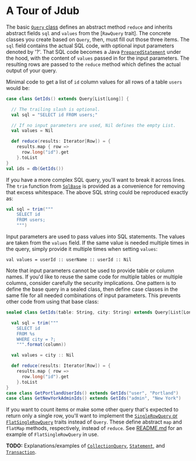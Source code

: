 # A Tour of Jdub

The basic [`Query` class](src/main/scala/com/simple/jdub/Query.scala) defines an abstract method `reduce` and inherits abstract fields `sql` and `values` from the [`RawQuery` trait]. The concrete classes you create based on `Query`, then, must fill out those three items. The `sql` field contains the actual SQL code, with optional input parameters denoted by '?'. That SQL code becomes a Java [`PreparedStatement`](http://docs.oracle.com/javase/tutorial/jdbc/basics/prepared.html) under the hood, with the content of `values` passed in for the input parameters. The resulting rows are passed to the `reduce` method which defines the actual output of your query.

Minimal code to get a list of `id` column values for all rows of a table `users` would be:
```scala
case class GetIds() extends Query[List[Long]] {

  // The trailing slash is optional.
  val sql = "SELECT id FROM users;"

  // If no input parameters are used, Nil defines the empty List.
  val values = Nil

  def reduce(results: Iterator[Row]) = {
    results.map { row =>
      row.long("id").get
    }.toList
}
val ids = db(GetIds())
```

If you have a more complex SQL query, you'll want to break it across lines. The `trim` function from [`SqlBase`](src/main/scala/com/simple/jdub/SqlBase.scala) is provided as a convenience for removing that excess whitespace. The above SQL string could be reproduced exactly as:
```scala
val sql = trim("""
    SELECT id
    FROM users;
    """)
```

Input parameters are used to pass values into SQL statements. The values are taken from the `values` field. If the same value is needed multiple times in the query, simply provide it multiple times when setting `values`:

    val values = userId :: userName :: userId :: Nil

Note that input parameters cannot be used to provide table or column names. If you'd like to reuse the same code for multiple tables or multiple columns, consider carefully the security implications. One pattern is to define the base query in a sealed class, then define case classes in the same file for all needed combinations of input parameters. This prevents other code from using that base class:
```scala
sealed class GetIds(table: String, city: String) extends Query[List[Long]] {

  val sql = trim("""
    SELECT id
    FROM %s
    WHERE city = ?;
    """.format(column))

  val values = city :: Nil

  def reduce(results: Iterator[Row]) = {
    results.map { row =>
      row.long("id").get
    }.toList
}
case class GetPortlandUserIds() extends GetIds("user", "Portland")
case class GetNewYorkAdminIds() extends GetIds("admin", "New York")
```

If you want to count items or make some other query that's expected to return only a single row, you'll want to implement the [`SingleRowQuery` or `FlatSingleRowQuery`](src/main/scala/com/simple/jdub/SingleRowQuery.scala) traits instead of `Query`. These define abstract `map` and `flatMap` methods, respectively, instead of `reduce`. See [README.md](README.md) for an example of `FlatSingleRowQuery` in use.

**TODO:** Explanations/examples of [`CollectionQuery`](src/main/scala/com/simple/jdub/CollectionQuery.scala), [`Statement`](src/main/scala/com/simple/jdub/Statement.scala), and [`Transaction`](src/main/scala/com/simple/jdub/Transaction.scala).
